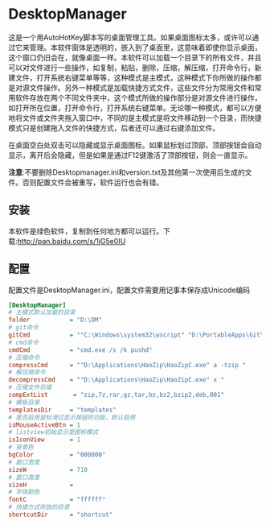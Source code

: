 # DesktopManager

这是一个用AutoHotKey脚本写的桌面管理工具。如果桌面图标太多，或许可以通过它来管理。本软件窗体是透明的，嵌入到了桌面里，这意味着即使你显示桌面，这个窗口仍旧会在，就像桌面一样。本软件可以加载一个目录下的所有文件，并且可以对文件进行一些操作，如复制，粘贴，删除，压缩，解压缩，打开命令行，新建文件，打开系统右键菜单等等，这种模式是主模式，这种模式下你所做的操作都是对源文件操作。另外一种模式是加载快捷方式文件，这些文件分为常用文件和常用软件存放在两个不同文件夹中，这个模式所做的操作部分是对源文件进行操作，如打开所在位置，打开命令行，打开系统右键菜单。无论哪一种模式，都可以方便地将文件或文件夹拖入窗口中，不同的是主模式是将文件移动到一个目录，而快捷模式只是创建拖入文件的快捷方式，后者还可以通过右键添加文件。

在桌面空白处双击可以隐藏或显示桌面图标。如果鼠标划过顶部，顶部按钮会自动显示，离开后会隐藏，但是如果是通过F12键激活了顶部按钮，则会一直显示。

**注意**:不要删除Desktopmanager.ini和version.txt及其他第一次使用后生成的文件。否则配置文件会被重写，软件运行也会有错。


## 安装

本软件是绿色软件，复制到任何地方都可以运行。下载:<http://pan.baidu.com/s/1jG5e0IU>

## 配置

配置文件是DesktopManager.ini，配置文件需要用记事本保存成Unicode编码
```ini
[DesktopManager]
# 主模式默认加载的目录
folder           = "D:\DM"
# git命令
gitCmd           = ""C:\Windows\system32\wscript" "D:\PortableApps\Git\Git Bash.vbs" "
# cmd命令
cmdCmd           = "cmd.exe /s /k pushd"
# 压缩命令
compressCmd      = ""D:\Applications\HaoZip\HaoZipC.exe" a -tzip "
# 解压缩命令
decompressCmd    = ""D:\Applications\HaoZip\HaoZipC.exe" x "
# 压缩文件后缀
compExtList       = "zip,7z,rar,gz,tar,bz,bz2,bzip2,deb,001"
# 模板目录
templatesDir     = "templates"
# 是否启用鼠标滑过显示按钮的功能，默认启用
isMouseActiveBtn = 1
# listview初始显示是图标模式
isIconView       = 1
# 背景色
bgColor          = "000000"
# 窗口宽度
sizeW            = 710
# 窗口高度
sizeH            = 
# 字体颜色
fontC            = "ffffff"
# 快捷方式存放的目录
shortcutDir      = "shortcut"
```
